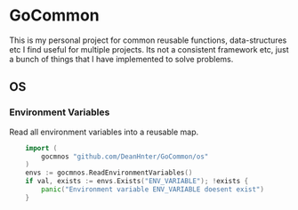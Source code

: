 # GoCommon
This is my personal project for common reusable functions, data-structures etc I find useful for multiple projects. Its not a consistent framework etc, just a bunch of things that I have implemented to solve problems.

## OS
### Environment Variables
Read all environment variables into a reusable map.
```go
	import (
		gocmnos "github.com/DeanHnter/GoCommon/os"
	)
	envs := gocmnos.ReadEnvironmentVariables()
	if val, exists := envs.Exists("ENV_VARIABLE"); !exists {
		panic("Environment variable ENV_VARIABLE doesent exist")
	}
```
